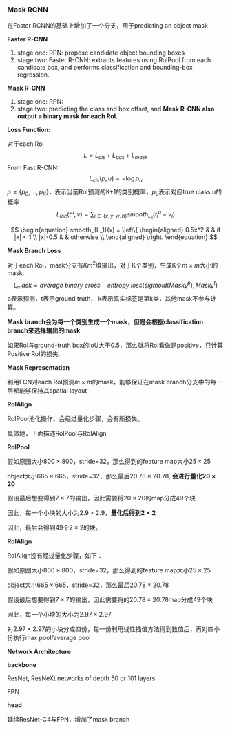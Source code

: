 ### Mask RCNN

在Faster RCNN的基础上增加了一个分支，用于predicting an object mask



**Faster R-CNN**

1. stage one: RPN: propose candidate object bounding boxes
2. stage two: Faster R-CNN: extracts features using RoIPool from each candidate box,  and performs classification and bounding-box regression.

**Mask R-CNN**

1. stage one: RPN: 
2. stage two: predicting the class and box offset, and **Mask R-CNN also output a binary mask for each RoI.**



**Loss Function:**

对于each RoI
$$
L = L_{cls} + L_{box} + L_{mask}
$$
From Fast R-CNN:
$$
L_{cls}(p, u) = -\log p_u
$$
$p = \{p_0, ..., p_K\}$，表示当前RoI预测的K+1的类别概率，$p_u$表示对应true class u的概率
$$
L_{loc}(t^u, v) = \sum_{i \in \{x, y, w, h\}} smooth_{L_1}(t_{i}^u - v_i)
$$

$$
\begin{equation}
smooth_{L_1}(x) = \left\{
\begin{aligned}
0.5x^2  & & if |x| < 1 \\
|x|-0.5  & & otherwise \\
\end{aligned}
\right.
\end{equation}
$$

**Mask Branch Loss**

对于each RoI，mask分支有$Km^2$维输出，对于K个类别，生成K个$m\times m$大小的mask.
$$
L_mask = average \ binary \ cross-entropy \ loss(sigmoid(Mask_{k}^p), Mask_{k}^t)
$$
p表示预测，t表示ground truth， k表示真实标签是第k类，其他mask不参与计算。

**Mask branch会为每一个类别生成一个mask，但是会根据classification branch来选择输出的mask**

如果RoI与ground-truth box的IoU大于0.5，那么就将RoI看做是positive，只计算Positive RoI的损失.



**Mask Representation**

利用FCN对each RoI预测$m\times m$的mask，能够保证在mask branch分支中的每一层都能够保持其spatial layout



**RoIAlign**

RoIPool池化操作，会经过量化步骤，会有所损失。

具体地，下面描述RoIPool与RoIAlign

**RoIPool**

假如原图大小$800\times 800$，stride=32，那么得到的feature map大小$25 \times 25$

object大小$665 \times 665$，stride=32，那么最后$20.78 \times 20.78$, **会进行量化$20\times 20$**



假设最后想要得到$7\times 7$的输出，因此需要将$20 \times 20$的map分成49个块

因此，每一个小块的大小为$2.9 \times 2.9$，**量化后得到$2\times 2$**

因此，最后会得到49个$2 \times 2$的块。



**RoIAlign**

RoIAlign没有经过量化步骤，如下：

假如原图大小$800\times 800$，stride=32，那么得到的feature map大小$25 \times 25$

object大小$665 \times 665$，stride=32，那么最后$20.78 \times 20.78$



假设最后想要得到$7\times 7$的输出，因此需要将的$20.78 \times 20.78$map分成49个块

因此，每一个小块的大小为$2.97 \times 2.97$

对$2.97 \times 2.97$的小块分成四份，每一份利用线性插值方法得到数值后，再对四小份执行max pool/average pool



**Network Architecture**

**backbone**

ResNet, ResNeXt networks of depth 50 or 101 layers

FPN

**head**

延续ResNet-C4与FPN，增加了mask branch